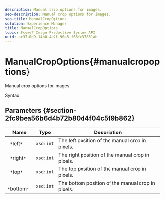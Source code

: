 ```yaml
---
description: Manual crop options for images.
seo-description: Manual crop options for images.
seo-title: ManualCropOptions
solution: Experience Manager
title: ManualCropOptions
topic: Scene7 Image Production System API
uuid: ac3710d9-14b0-4e2f-90a5-f66fe37851ab
---
```


# ManualCropOptions{#manualcropoptions}

Manual crop options for images.

 Syntax 

## Parameters {#section-2fc9bea56b6d4b72b80d4f04c5f9b862}

|  Name  | Type  | Description  |
|---|---|---|
|  ` *`left`*`  | `xsd:int`  | The left position of the manual crop in pixels.  |
|  ` *`right`*`  | `xsd:int`  | The right position of the manual crop in pixels.  |
|  ` *`top`*`  | `xsd:int`  | The top position of the manual crop in pixels.  |
|  ` *`bottom`*`  | `xsd:int`  | The bottom position of the manual crop in pixels.  |

